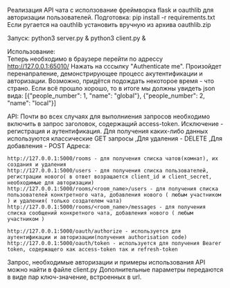 Реализация API чата с исползование фреймворка flask и oauthlib для авторизации пользователей.
Подготовка: 
    pip install -r requirements.txt
Если ругается на oauthlib установить вручную из архива oauthlib.zip

Запуск:
    python3 server.py &
    python3 client.py &

Использование:    
Теперь необходимо в браузере перейти по адрессу http://127.0.0.1:65010/
Нажать на сссылку "Authenticate me". Произойдет перенапраление, демонстрирующее процесс акутентификации и авторизации.
Возможно, придётся подождать некоторое время - что страно.
Если всё прошло хорошо, то в итоге мы должны увидеть json вида:
    [{"people_number": 1, "name": "global"}, {"people_number": 2, "name": "local"}]

API:
Почти во всех случаях для выполниения запросов необходимо включить в запрос заголовок, содержащий access-token. Исключение - регистрация и аутентификация.
Для получения каких-либо данных используются классические GET запросы ,Для удаления - DELETE ,Для добавления - POST
Адреса:
    
    http://127.0.0.1:5000/rooms - для получения списка чатов(комнат), их создания и удаления
    http://127.0.0.1:5000/users - для получения списка пользователей, регистрации нового( в ответ возращается client_id и client_secret, необходимые для авторизации)
    http://127.0.0.1:5000/rooms/<room_name>/users - для получения списка пользователей конктретного чата, добавления нового ( любым участником ) и удаления( только создателем чата)
    http://127.0.0.1:5000/rooms/<room_name>/messages - для получения списка сообщений конкретного чата, добавления нового ( любым участником )
    
    http://127.0.0.1:5000/oauth/authorize - используется для аутентификации и авторизации(получения authorisation code)
    http://127.0.0.1:5000/oauth/token - используется для получения Bearer token, содержащего как access-token так и refresh-token

Запрос, необходимые авторизации и примеры использования API можно найти в файле client.py
Дополнительные параметры передаются в виде пар ключ-значение, встроенных в url.
